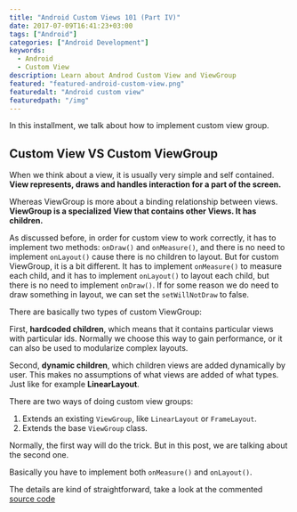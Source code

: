 ```yaml
---
title: "Android Custom Views 101 (Part IV)"
date: 2017-07-09T16:41:23+03:00
tags: ["Android"]
categories: ["Android Development"]
keywords:
  - Android
  - Custom View
description: Learn about Androd Custom View and ViewGroup
featured: "featured-android-custom-view.png"
featuredalt: "Android custom view"
featuredpath: "/img"
---
```


In this installment, we talk about how to implement custom view group.

## Custom View VS Custom ViewGroup

When we think about a view, it is usually very simple and self contained. **View represents, draws and handles interaction for a part of the screen.**

Whereas ViewGroup is more about a binding relationship between views. **ViewGroup is a specialized View that contains other Views. It has children.**

As discussed before, in order for custom view to work correctly, it has to implement two methods: `onDraw()` and `onMeasure()`, and there is no need to implement `onLayout()` cause there is no children to layout. But for custom ViewGroup, it is a bit different. It has to implement `onMeasure()` to measure each child, and it has to implement `onLayout()` to layout each child, but there is no need to implement `onDraw()`. If for some reason we do need to draw something in layout, we can set the `setWillNotDraw` to false.

There are basically two types of custom ViewGroup:

First, **hardcoded children**, which means that it contains particular views with particular ids. Normally we choose this way to gain performance, or it can also be used to modularize complex layouts.

Second, **dynamic children**, which children views  are added dynamically by user. This makes no assumptions of what views are added of what types. Just like for example **LinearLayout**.

There are two ways of doing custom view groups:
1. Extends an existing `ViewGroup`, like `LinearLayout` or `FrameLayout`.
2. Extends the base `ViewGroup` class.

Normally, the first way will do the trick. But in this post, we are talking about the second one.

Basically you have to implement both `onMeasure()` and `onLayout()`.

The details are kind of straightforward, take a look at the commented [source code](https://github.com/lvguowei/TimerView/tree/6eb4e71e7a32be67a249818a2ac61f399da110e1)
